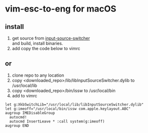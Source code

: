 # vim-esc-to-eng for macOS

## install
  
1. get source from  [input-source-switcher](https://github.com/vovkasm/input-source-switcher.git)  
  and build, install binaries.
2. add copy the code below to vimrc 

## or

1. clone repo to any location
2. copy <downloaded_repo>/lib/libInputSourceSwitcher.dylib to /usr/local/lib
3. copy <downloaded_repo>/bin/issw to /usr/local/bin
4. add to vimrc
```vimscript
let g:XkbSwitchLib="/usr/local/lib/libInputSourceSwitcher.dylib"
let g:imeoff="/usr/local/bin/issw com.apple.keylayout.ABC"
augroup IMEDisableGroup
  autocmd!
  autocmd InsertLeave * :call system(g:imeoff)
augroup END
```
